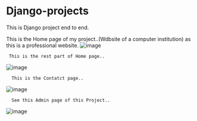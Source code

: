 # Django-projects
This is Django project end to end.

This is the Home page of my project..(Wdbsite of a computer institution) as this is a professional website.
![image](https://github.com/user-attachments/assets/381b1b69-ec65-49fa-ac96-7bb5a2e6b2ad)

     This is the rest part of Home page..
![image](https://github.com/user-attachments/assets/73b8014c-bc18-48af-854a-9cfd276f5d1a)

      This is the Contatct page..
![image](https://github.com/user-attachments/assets/42a2552f-c95c-42ab-9f4d-43aa406ee347)

      See this Admin page of this Project..
![image](https://github.com/user-attachments/assets/0c973dc3-c847-4099-a737-b007355bac57)







